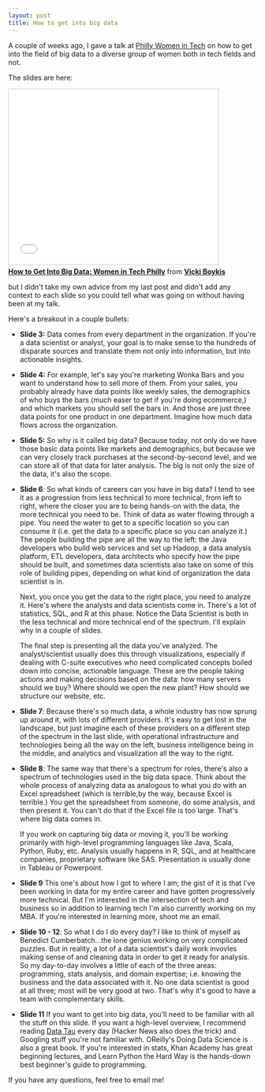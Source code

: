 ```yaml
---
layout: post
title: How to get into big data
---
```


A couple of weeks ago, I gave a talk at [Philly Women in Tech](http://http://phillywomenintech.com/2015/01/17/b-big-data-how-big-is-it-in-your-future/) on how to get into the field of big data to a diverse group of women both in tech fields and not.  

The slides are here: 

<iframe src="//www.slideshare.net/slideshow/embed_code/key/IPuCLYRjRwrEPT" width="425" height="355" frameborder="0" marginwidth="0" marginheight="0" scrolling="no" style="border:1px solid #CCC; border-width:1px; margin-bottom:5px; max-width: 100%;" allowfullscreen> </iframe> <div style="margin-bottom:5px"> <strong> <a href="//www.slideshare.net/vickiboykis/womewits-2015-boykis" title="How to Get Into Big Data: Women in Tech Philly" target="_blank">How to Get Into Big Data: Women in Tech Philly</a> </strong> from <strong><a href="//www.slideshare.net/vickiboykis" target="_blank">Vicki Boykis</a></strong> </div>

but I didn't take my own advice from my last post and didn't add any context to each slide so you could tell what was going on without having been at my talk. 

Here's a breakout in a couple bullets: 

+ **Slide 3:** Data comes from every department in the organization. If you're a data scientist or analyst, your goal is to make sense to the hundreds of disparate sources and translate them not only into information, but into actionable insights. 

+ **Slide 4:** For example, let's say you're marketing Wonka Bars and you want to understand how to sell more of them. From your sales, you probably already have data points like weekly sales, the demographics of who buys the bars (much easer to get if you're doing ecommerce,) and which markets you should sell the bars in. And those are just three data points for one product in one department. Imagine how much data flows across the organization. 

+ **Slide 5:**  So why is it called big data? Because today, not only do we have those basic data points like markets and demographics, but because we can very closely track purchases at the second-by-second level, and we can store all of that data for later analysis. The big is not only the size of the data, it's also the scope. 

+ **Slide 6**: So what kinds of careers can you have in big data? I tend to see it as a progression from less technical to more technical, from left to right, where the closer you are to being hands-on with the data, the more technical you need to be. Think of data as water flowing through a pipe. You need the water to get to a specific location so you can consume it (i.e. get the data to a specific place so you can analyze it.) The people building the pipe are all the way to the left: the Java developers who build web services and set up Hadoop, a data analysis platform, ETL developers, data architects who specify how the pipe should be built, and sometimes data scientists also take on some of this role of building pipes, depending on what kind of organization the data scientist is in. 

	Next, you once you get the data to the right place, you need to analyze it. Here's where the analysts and data scientists come in. There's a lot of statistics, SQL, and R at this phase. Notice the Data Scientist is both in the less technical and more technical end of the spectrum. I'll explain why in a couple of slides. 

	The final step is presenting all the data you've analyzed. The analyst/scientist usually does this through visualizations, especially if dealing with C-suite executives who need complicated concepts boiled down into concise, actionable language. These are the people taking actions and making decisions based on the data: how many servers should we buy? Where should we open the new plant? How should we structure our website, etc. 

+ **Slide 7**: Because there's so much data, a whole industry has now sprung up around it, with lots of different providers. It's easy to get lost in the landscape, but just imagine each of these providers on a different step of the spectrum in the last slide, with operational infrastructure and technologies being all the way on the left, business intelligence being in the middle, and analytics and visualization all the way to the right. 

+ **Slide 8**: The same way that there's a spectrum for roles, there's also a spectrum of technologies used in the big data space. Think about the whole process of analyzing data as analogous to what you do with an Excel spreadsheet (which is terrible,by the way, because Excel is terrible.) You get the spreadsheet from someone, do some analysis, and then present it.  You can't do that if the Excel file is too large. That's where big data comes in.  

	If you work on capturing big data or moving it, you'll be working primarily with high-level programming languages like Java, Scala, Python, Ruby, etc. Analysis usually happens in R, SQL, and at healthcare companies, proprietary software like SAS. Presentation is usually done in Tableau or Powerpoint. 

+ **Slide 9** This one's about how I got to where I am; the gist of it is that I've been working in data for my entire career and have gotten progressively more technical. But I'm interested in the intersection of tech and business so in addition to learning tech I'm also currently working on my MBA. If you're interested in learning more, shoot me an email. 

+ **Slide 10 - 12**: So what I do I do every day? I like to think of myself as Benedict Cumberbatch...the lone genius working on very complicated puzzles. But in reality, a lot of a data scientist's daily work invovles making sense of and cleaning data in order to get it ready for analysis.  So my day-to-day involves a little of each of the three areas: programming, stats analysis, and domain expertise; i.e. knowing the business and the data associated with it. No one data scientist is good at all three; most will be very good at two. That's why it's good to have a team with complementary skills. 

+  **Slide 11** If you want to get into big data, you'll need to be familiar with all the stuff on this slide. If you want a high-level overview, I recommend reading [Data Tau](http://www.datatau.com) every day (Hacker News also does the trick) and Googling stuff you're not familiar with. OReilly's Doing Data Science is also a great book. If you're interested in stats, Khan Academy has great beginning lectures, and Learn Python the Hard Way is the hands-down best beginner's guide to programming. 

If you have any questions, feel free to email me!  


